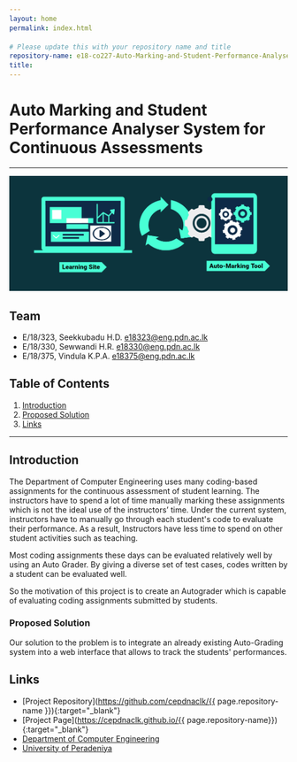 ```yaml
---
layout: home
permalink: index.html

# Please update this with your repository name and title
repository-name: e18-co227-Auto-Marking-and-Student-Performance-Analyser-System-for-Continuous-Assessments-Group-B
title:
---
```


[comment]: # "This is the standard layout for the project, but you can clean this and use your own template"

# Auto Marking and Student Performance Analyser System for Continuous Assessments

---



![Project_Into_Image](./images/Project_Into_Image.png)


## Team
-  E/18/323, Seekkubadu H.D. [e18323@eng.pdn.ac.lk](mailto:e18323@eng.pdn.ac.lk)
-  E/18/330, Sewwandi H.R. [e18330@eng.pdn.ac.lk](mailto:e18330@eng.pdn.ac.lk)
-  E/18/375, Vindula K.P.A. [e18375@eng.pdn.ac.lk](mailto:e18375@eng.pdn.ac.lk)

## Table of Contents
1. [Introduction](#introduction)
2. [Proposed Solution](#other-sub-topics)
3. [Links](#links)

---

## Introduction

 The Department of Computer Engineering uses many coding-based assignments for the continuous assessment of student learning. The instructors have to spend a lot of time manually marking these assignments which is not the ideal use of the instructors’ time. Under the current system, instructors have to manually go through each student's code to evaluate their performance.  As a result, Instructors have less time to spend on other student activities such as teaching.

Most coding assignments these days can be evaluated relatively well by using an Auto Grader. By giving a diverse set of test cases, codes written by a student can be evaluated well. 

So the motivation of this project is to create an Autograder which is capable of evaluating coding assignments submitted by students.


### Proposed Solution

Our solution to the problem is to integrate an already existing Auto-Grading system into a web interface that allows to track the students' performances.


## Links

- [Project Repository](https://github.com/cepdnaclk/{{ page.repository-name }}){:target="_blank"}
- [Project Page](https://cepdnaclk.github.io/{{ page.repository-name}}){:target="_blank"}
- [Department of Computer Engineering](http://www.ce.pdn.ac.lk/)
- [University of Peradeniya](https://eng.pdn.ac.lk/)


[//]: # (Please refer this to learn more about Markdown syntax)
[//]: # (https://github.com/adam-p/markdown-here/wiki/Markdown-Cheatsheet)
